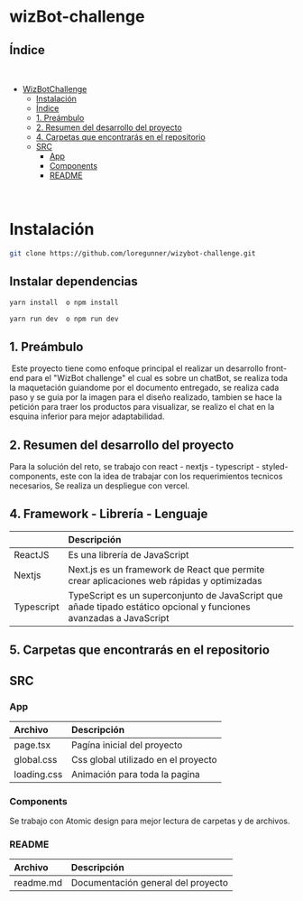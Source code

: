 # wizBot-challenge

## Índice

​

- [WizBotChallenge](#waterbucket-challenge)
  - [Instalación](#instalacion)
  - [Índice](#índice)
  - [1. Preámbulo](#1-preámbulo)
  - [2. Resumen del desarrollo del proyecto](#2-resumen-del-desarrollo-del-proyecto)
  - [4. Carpetas que encontrarás en el repositorio](#4-carpetas-que-encontrarás-en-el-repositorio)
  - [SRC](#src)
    - [App](#app)
    - [Components](#components)
    - [README](#readme)

​

# Instalación

```bash
git clone https://github.com/loregunner/wizybot-challenge.git
```

## Instalar dependencias

```bash
yarn install  o npm install
```

```bash
yarn run dev  o npm run dev
```

## 1. Preámbulo

​
Este proyecto tiene como enfoque principal el realizar un desarrollo front-end para el "WizBot challenge" el cual es sobre un chatBot, se realiza toda la maquetación guiandome por el documento entregado, se realiza cada paso y se guia por la imagen para el diseño realizado, tambien se hace la petición para traer los productos para visualizar, se realizo el chat en la esquina inferior para mejor adaptabilidad.

## 2. Resumen del desarrollo del proyecto

Para la solución del reto, se trabajo con react - nextjs - typescript - styled-components, este con la idea de trabajar con los requerimientos tecnicos necesarios, Se realiza un despliegue con vercel. 

## 4. Framework - Librería - Lenguaje

|            | Descripción                                                                                                        |
| :--------- | :----------------------------------------------------------------------------------------------------------------- |
| ReactJS    | Es una librería de JavaScript                                                                                      |
| Nextjs     | Next.js es un framework de React que permite crear aplicaciones web rápidas y optimizadas                          |
| Typescript | TypeScript es un superconjunto de JavaScript que añade tipado estático opcional y funciones avanzadas a JavaScript |

## 5. Carpetas que encontrarás en el repositorio

## SRC

### App

| Archivo | Descripción                         |
| :------ | :---------------------------------- |
| page.tsx | Pagína inicial del proyecto         |
| global.css | Css global utilizado en el proyecto |
| loading.css | Animación para toda la pagina |

### Components

Se trabajo con Atomic design para mejor lectura de carpetas y de archivos.

### README

| Archivo | Descripción |
| :-------- | :---------------------------- |
| readme.md | Documentación general del proyecto |